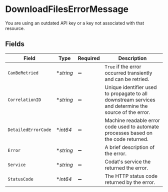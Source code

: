 # DownloadFilesErrorMessage

You are using an outdated API key or a key not associated with that resource.


## Fields

| Field                                                                                                 | Type                                                                                                  | Required                                                                                              | Description                                                                                           |
| ----------------------------------------------------------------------------------------------------- | ----------------------------------------------------------------------------------------------------- | ----------------------------------------------------------------------------------------------------- | ----------------------------------------------------------------------------------------------------- |
| `CanBeRetried`                                                                                        | **string*                                                                                             | :heavy_minus_sign:                                                                                    | `True` if the error occurred transiently and can be retried.                                          |
| `CorrelationID`                                                                                       | **string*                                                                                             | :heavy_minus_sign:                                                                                    | Unique identifier used to propagate to all downstream services and determine the source of the error. |
| `DetailedErrorCode`                                                                                   | **int64*                                                                                              | :heavy_minus_sign:                                                                                    | Machine readable error code used to automate processes based on the code returned.                    |
| `Error`                                                                                               | **string*                                                                                             | :heavy_minus_sign:                                                                                    | A brief description of the error.                                                                     |
| `Service`                                                                                             | **string*                                                                                             | :heavy_minus_sign:                                                                                    | Codat's service the returned the error.                                                               |
| `StatusCode`                                                                                          | **int64*                                                                                              | :heavy_minus_sign:                                                                                    | The HTTP status code returned by the error.                                                           |
